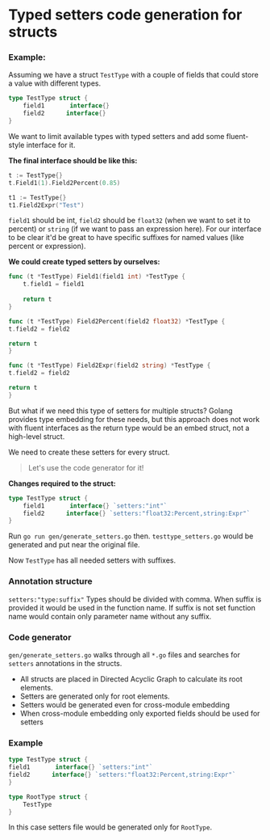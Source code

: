 # Typed setters code generation for structs

### Example:

Assuming we have a struct `TestType` with a couple of fields that could store a value with different types.

```go
type TestType struct {
	field1       interface{}
	field2      interface{}
}
```

We want to limit available types with typed setters and add some fluent-style interface for it.

**The final interface should be like this:**
```go
t := TestType{}
t.Field1(1).Field2Percent(0.85)

t1 := TestType{}
t1.Field2Expr("Test")
```

`field1` should be int, `field2` should be `float32` (when we want to set it to percent) or `string` (if we want to pass an expression here).
For our interface to be clear it'd be great to have specific suffixes for named values (like percent or expression).

**We could create typed setters by ourselves:**
```go
func (t *TestType) Field1(field1 int) *TestType {
	t.field1 = field1
	
	return t
}

func (t *TestType) Field2Percent(field2 float32) *TestType {
t.field2 = field2

return t
}

func (t *TestType) Field2Expr(field2 string) *TestType {
t.field2 = field2

return t
}
```

But what if we need this type of setters for multiple structs?
Golang provides type embedding for these needs, but this approach does not work with fluent interfaces as the return type would be an embed struct, not a high-level struct.

We need to create these setters for every struct.

> Let's use the code generator for it!

**Changes required to the struct:**
```go
type TestType struct {
	field1       interface{} `setters:"int"`
	field2      interface{} `setters:"float32:Percent,string:Expr"`
}
```

Run `go run gen/generate_setters.go` then. `testtype_setters.go` would be generated and put near the original file.

Now `TestType` has all needed setters with suffixes.

### Annotation structure

`setters:"type:suffix"`
Types should be divided with comma.
When suffix is provided it would be used in the function name.
If suffix is not set function name would contain only parameter name without any suffix.

### Code generator

`gen/generate_setters.go` walks through all `*.go` files and searches for `setters` annotations in the structs.
- All structs are placed in Directed Acyclic Graph to calculate its root elements.
- Setters are generated only for root elements.
- Setters would be generated even for cross-module embedding
- When cross-module embedding only exported fields should be used for setters

### Example

```go
type TestType struct {
field1       interface{} `setters:"int"`
field2      interface{} `setters:"float32:Percent,string:Expr"`
}

type RootType struct {
	TestType
}
```

In this case setters file would be generated only for `RootType`.